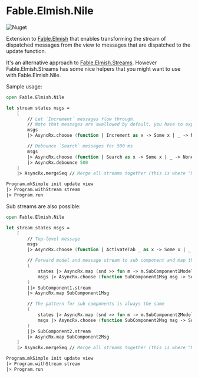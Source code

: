 # Fable.Elmish.Nile

![Nuget](https://img.shields.io/nuget/v/Fable.Elmish.Nile.svg)

Extension to [Fable.Elmish](https://elmish.github.io/elmish/) that enables transforming the stream of dispatched messages from the view to messages that are dispatched to the update function.

It's an alternative approach to [Fable.Elmish.Streams](https://elmish-streams.readthedocs.io/en/latest/).
However Fable.Elmish.Streams has some nice helpers that you might want to use with Fable.Elmish.Nile.

Sample usage:

```fsharp
open Fable.Elmish.Nile

let stream states msgs =
    [
        // Let `Increment` messages flow through.
        // Note that messages are swallowed by default, you have to explicitely let them flow through.
        msgs
        |> AsyncRx.choose (function | Increment as x -> Some x | _ -> None)

        // Debounce `Search` messages for 500 ms
        msgs
        |> AsyncRx.choose (function | Search as x -> Some x | _ -> None)
        |> AsyncRx.debounce 500
    ]
    |> AsyncRx.mergeSeq // Merge all streams together (this is where "Nile" comes from)

Program.mkSimple init update view
|> Program.withStream stream
|> Program.run
```

Sub streams are also possible:

```fsharp
open Fable.Elmish.Nile

let stream states msgs =
    [
        // Top-level message
        msgs
        |> AsyncRx.choose (function | ActivateTab _ as x -> Some x | _ -> None)

        // Forward model and message stream to sub component and map the resulting messages back to top-level messages
        (
            states |> AsyncRx.map (snd >> fun m -> m.SubComponent1Model),
            msgs |> AsyncRx.choose (function SubComponent1Msg msg -> Some msg | _ -> None)
        )
        ||> SubComponent1.stream
        |> AsyncRx.map SubComponent1Msg

        // The pattern for sub components is always the same
        (
            states |> AsyncRx.map (snd >> fun m -> m.SubComponent2Model),
            msgs |> AsyncRx.choose (function SubComponent2Msg msg -> Some msg | _ -> None)
        )
        ||> SubComponent2.stream
        |> AsyncRx.map SubComponent2Msg
    ]
    |> AsyncRx.mergeSeq // Merge all streams together (this is where "Nile" comes from)

Program.mkSimple init update view
|> Program.withStream stream
|> Program.run
```
